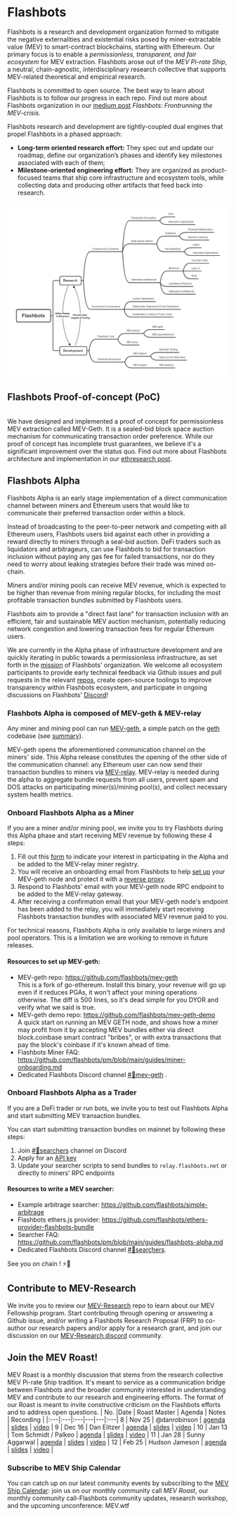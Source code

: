 # Flashbots

Flashbots is a research and development organization formed to mitigate the negative externalities and existential risks posed by miner-extractable value (MEV) to smart-contract blockchains, starting with Ethereum. Our primary focus is to enable a *permissionless, transparent, and fair ecosystem* for MEV extraction. Flashbots arose out of the *MEV Pi-rate Ship*, a neutral, chain-agnostic, interdisciplinary research collective that supports MEV-related theoretical and empirical research. 

Flashbots is committed to open source. The best way to learn about Flashbots is to follow our progress in each repo. Find out more about Flashbots organization in our [medium post](https://medium.com/flashbots/frontrunning-the-mev-crisis-40629a613752) _Flashbots: Frontrunning the MEV-crisis_.

Flashbots research and development are tightly-coupled dual engines that propel Flashbots in a phased approach:
- **Long-term oriented research effort:** They spec out and update our roadmap, define our organization’s phases and identify key milestones associated with each of them;
- **Milestone-oriented engineering effort:** They are organized as product-focused teams that ship core infrastructure and ecosystem tools, while collecting data and producing other artifacts that feed back into research.

![FlashbotsOrg](Flashbots_org.png)

## Flashbots Proof-of-concept (PoC)
</br> We have designed and implemented a proof of concept for permissionless MEV extraction called MEV-Geth. It is a sealed-bid block space auction mechanism for communicating transaction order preference. While our proof of concept has incomplete trust guarantees, we believe it's a significant improvement over the status quo. Find out more about Flashbots architecture and implementation in our [ethresearch post](https://ethresear.ch/t/flashbots-frontrunning-the-mev-crisis/8251).

## Flashbots Alpha

Flashbots Alpha is an early stage implementation of a direct communication channel between miners and Ethereum users that would like to communicate their preferred transaction order within a block.

Instead of broadcasting to the peer-to-peer network and competing with all Ethereum users, Flashbots users bid against each other in providing a reward directly to miners through a seal-bid auction. DeFi traders such as liquidators and arbitrageurs, can use Flashbots to bid for transaction inclusion without paying any gas fee for failed transactions, nor do they need to worry about leaking strategies before their trade was mined on-chain. 

Miners and/or mining pools can receive MEV revenue, which is expected to be higher than revenue from mining regular blocks, for including the most profitable transaction bundles submitted by Flashbots users.

Flashbots aim to provide a "direct fast lane" for transaction inclusion with an efficient, fair and sustainable MEV auction mechanism, potentially reducing network congestion and lowering transaction fees for regular Ethereum users.

We are currently in the Alpha phase of infrastructure development and are quickly iterating in public towards a permissionless infrastructure, as set forth in the [mission](https://medium.com/flashbots/frontrunning-the-mev-crisis-40629a613752) of Flashbots' organization. We welcome all ecosystem participants to provide early technical feedback via Github issues and pull requests in the relevant [repos](https://github.com/flashbots), create open-source toolings to improve transparency within Flashbots ecosystem, and participate in ongoing discussions on Flashbots' [Discord](https://discord.gg/3TjWjBerRb)!

### Flashbots Alpha is composed of MEV-geth & MEV-relay

Any miner and mining pool can run [MEV-geth](https://github.com/flashbots/mev-geth), a simple patch on the [geth](https://geth.ethereum.org/) codebase (see [summary](https://github.com/flashbots/mev-geth#what-is-the-difference-between-mev-geth-and-geth)).

MEV-geth opens the aforementioned communication channel on the miners' side. This Alpha release constitutes the opening of the other side of the communication channel: any Ethereum user can now send their transaction bundles to miners via [MEV-relay](https://github.com/flashbots/mev-relay-js). MEV-relay is needed during the alpha to aggregate bundle requests from all users, prevent spam and DOS attacks on participating miner(s)/mining pool(s), and collect necessary system health metrics.

### Onboard Flashbots Alpha as a Miner

If you are a miner and/or mining pool, we invite you to try Flashbots during this Alpha phase and start receiving MEV revenue by following these 4 steps:

1. Fill out this [form](https://forms.gle/78JS52d22dwrgabi6) to indicate your interest in participating in the Alpha and be added to the MEV-relay miner registry. 
2. You will receive an onboarding email from Flashbots to help [set up](https://github.com/flashbots/mev-geth/blob/master/README.md#quick-start) your MEV-geth node and protect it with a [reverse proxy](https://github.com/flashbots/mev-relay-js/blob/master/miner/proxy.js). 
3. Respond to Flashbots' email with your MEV-geth node RPC endpoint to be added to the MEV-relay gateway. 
4. After receiving a confirmation email that your MEV-geth node's endpoint has been added to the relay, you will immediately start receiving Flashbots transaction bundles with associated MEV revenue paid to you.

For technical reasons, Flashbots Alpha is only available to large miners and pool operators. This is a limitation we are working to remove in future releases.

#### Resources to set up MEV-geth:

- MEV-geth repo: https://github.com/flashbots/mev-geth
</br> This is a fork of go-ethereum. Install this binary, your revenue will go up even if it reduces PGAs, it won't affect your mining operations otherwise. The diff is 500 lines, so it's dead simple for you DYOR and verify what we said is true.
- MEV-geth demo repo: https://github.com/flashbots/mev-geth-demo
</br> A quick start on running an MEV GETH node, and shows how a miner may profit from it by accepting MEV bundles either via direct block.coinbase smart contract "bribes", or with extra transactions that pay the block's coinbase if it's known ahead of time.
- Flashbots Miner FAQ: https://github.com/flashbots/pm/blob/main/guides/miner-onboarding.md
- Dedicated Flashbots Discord channel [#🤖mev-geth](https://discord.gg/68GvvYFu6P) .

### Onboard Flashbots Alpha as a Trader

If you are a DeFi trader or run bots, we invite you to test out Flashbots Alpha and start submitting MEV transaction bundles.

You can start submitting transaction bundles on mainnet by following these steps:
1. Join [#🤖searchers](https://discord.gg/KNFBvZzJyT) channel on Discord
2. Apply for an [API key](https://forms.gle/1uunzbhhZQP1BKtdA)
3. Update your searcher scripts to send bundles to `relay.flashbots.net` or directly to miners' RPC endpoints

#### Resources to write a MEV searcher:

- Example arbitrage searcher: https://github.com/flashbots/simple-arbitrage
- Flashbots ethers.js provider: https://github.com/flashbots/ethers-provider-flashbots-bundle
- Searcher FAQ: https://github.com/flashbots/pm/blob/main/guides/flashbots-alpha.md
- Dedicated Flashbots Discord channel [#🤖searchers](https://discord.gg/KNFBvZzJyT).

See you on chain ! :zap::robot: 


## Contribute to MEV-Research

We invite you to review our [MEV-Research](https://github.com/flashbots/mev-research) repo to learn about our MEV Fellowship program. Start contributing through opening or answering a Github issue, and/or writing a Flashbots Research Proposal (FRP) to co-author our research papers and/or apply for a research grant, and join our discussion on our [MEV-Research discord](https://discord.gg/9yuuZendEy) community.

## Join the MEV Roast!

MEV Roast is a monthly discussion that stems from the research collective MEV Pi-rate Ship tradition. It's meant to service as a communication bridge between Flashbots and the broader community interested in understanding MEV and contribute to our research and engineering efforts. The format of our Roast is meant to invite constructive criticism on the Flashbots efforts and to address open questions. 
| No. |Date | Roast Master | Agenda | Notes | Recording |
|:---|:---|:---|---|---|:---|
8 | Nov 25 | @danrobinson | [agenda](https://github.com/flashbots/pm/issues/1) | [slides](https://docs.google.com/presentation/d/1R0P-ypkiPJw-re0oKlkXkCF03UaVq_0fVnO9J0ewh1Q/edit?usp=sharing) | [video](https://drive.google.com/file/d/1bMwtTKtOITYr2DV_59RngOQADL4I3cWR/view?usp=sharing) |
9 | Dec 16 | Dan Elitzer | [agenda](https://github.com/flashbots/pm/issues/2) | [slides](https://docs.google.com/presentation/d/1fh-kdjnR-R6qpl3NE4wb6w2OAuMGBbSykKeCzM0ga6g/edit?usp=sharing) | [video](https://drive.google.com/file/d/1V2tJB6j7DVkQ9YKTShA5KACJNAk0kZje/view?usp=sharing) |
10 | Jan 13 | Tom Schmidt / Palkeo | [agenda](https://github.com/flashbots/pm/issues/3) | [slides](https://docs.google.com/presentation/d/1G-mzdBUnEODZnNBhy8yppF2LBImVy9-F39FFCeypoAA/edit?usp=sharing) | [video](https://drive.google.com/file/d/1s7L4vToP5v5_j5rpqES8CYzyF7mOto5Z/view?usp=sharing) |
11 | Jan 28 | Sunny Aggarwal | [agenda](https://github.com/flashbots/pm/issues/6) | [slides](https://docs.google.com/presentation/d/1tvyDza7svyShgClosvAshg6qgs0LDIWiYwrPKGphnqQ/edit?usp=sharing) | [video](https://drive.google.com/file/d/1_4-E_i6WIDMNRDIgBIf0YiaJtm33XW9s/view?usp=sharing) |
12 | Feb 25 | Hudson Jameson | [agenda](https://github.com/flashbots/pm/issues/16) | [slides](https://docs.google.com/presentation/d/1I0cTl74p3MF_ZSyfjoH4A3YC6nJkK3_Ot302jiNPs5I/edit#slide=id.gbfd4392ce8_0_5) | [video](https://drive.google.com/file/d/1RLWCdvd47PHLN_az762r3G00BsnBumnb/view?usp=sharing) |

### Subscribe to MEV Ship Calendar

You can catch up on our latest community events by subscribing to the [MEV Ship Calendar](https://calendar.google.com/calendar/u/0/embed?src=c_7lurqn12ecl64li0ms3kse5vok@group.calendar.google.com): join us on our monthly community call _MEV Roast_, our monthly community call-Flashbots community updates, research workshop, and the upcoming unconference: MEV.wtf
